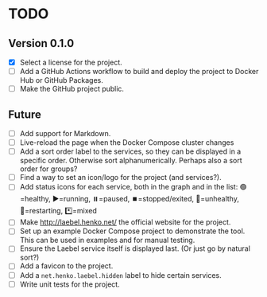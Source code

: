 # TODO

## Version 0.1.0

- [x] Select a license for the project.
- [ ] Add a GitHub Actions workflow to build and deploy the project to Docker Hub or GitHub Packages.
- [ ] Make the GitHub project public.

## Future

- [ ] Add support for Markdown.
- [ ] Live-reload the page when the Docker Compose cluster changes
- [ ] Add a sort order label to the services, so they can be displayed in a specific order. Otherwise sort alphanumerically. Perhaps also a sort order for groups?
- [ ] Find a way to set an icon/logo for the project (and services?).
- [ ] Add status icons for each service, both in the graph and in the list:
  🟢=healthy, ▶️=running, ⏸️=paused, ⏹️=stopped/exited, 🚫=unhealthy, 🔄=restarting, *️⃣=mixed
- [ ] Make http://laebel.henko.net/ the official website for the project.
- [ ] Set up an example Docker Compose project to demonstrate the tool. This can be used in examples and for manual testing.
- [ ] Ensure the Laebel service itself is displayed last. (Or just go by natural sort?)
- [ ] Add a favicon to the project.
- [ ] Add a `net.henko.laebel.hidden` label to hide certain services.
- [ ] Write unit tests for the project.